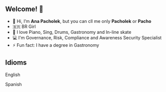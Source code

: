 ## Welcome! 🍒

- 👋 Hi, I’m **Ana Pacholek**, but you can cll me only **Pacholek** or **Pacho**
- 🇧🇷 BR Girl
- 💞️ I love Piano, Sing, Drums, Gastronomy and In-line skate
- 💻 I'm Governance, Risk, Compliance and Awareness Security Specialist
- ⚡ Fun fact: I have a degree in Gastronomy

## Idioms
English </p>
Spanish
